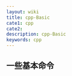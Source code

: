 ```yaml
---
layout: wiki
title: cpp-Basic
cate1: cpp
cate2: 
description: cpp-Basic
keywords: cpp
---
```


## 一些基本命令
